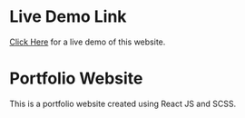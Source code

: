 # Live Demo Link

[Click Here](https://portfolio-site-abdulbasit.vercel.app/) for a live demo of this website.

# Portfolio Website

This is a portfolio website created using React JS and SCSS.